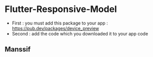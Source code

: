 # Flutter-Responsive-Model
* First : you must add this package to your app : https://pub.dev/packages/device_preview
* Second : add the code which you downloaded it to your app code 
## Manssif
